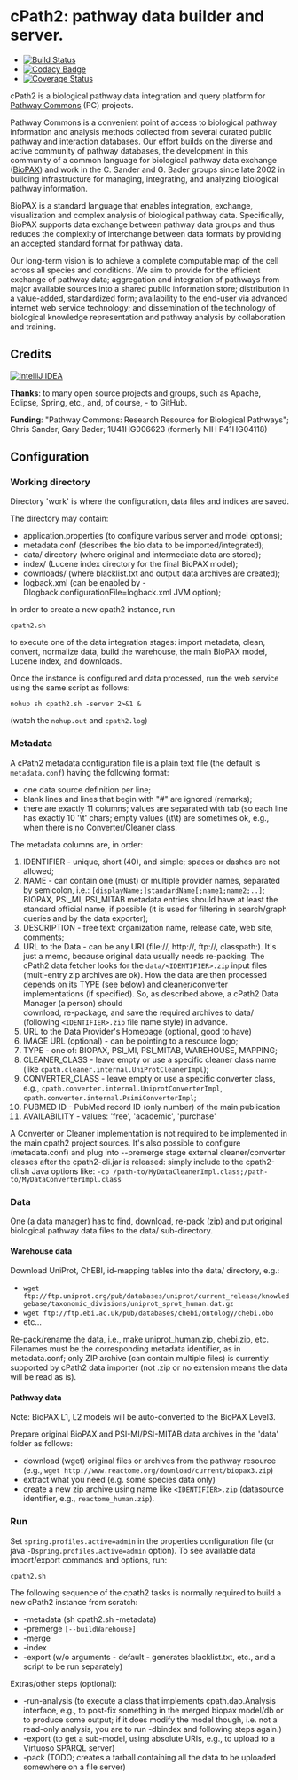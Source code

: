 # cPath2: pathway data builder and server.

 - [![Build Status](https://travis-ci.org/PathwayCommons/cpath2.svg?branch=master)](https://travis-ci.org/PathwayCommons/cpath2) 
 - [![Codacy Badge](https://api.codacy.com/project/badge/Grade/c9722bf60f714e87a7137ff2f2586926)](https://www.codacy.com/app/IgorRodchenkov/cpath2?utm_source=github.com&amp;utm_medium=referral&amp;utm_content=PathwayCommons/cpath2&amp;utm_campaign=Badge_Grade)
 - [![Coverage Status](https://coveralls.io/repos/github/PathwayCommons/cpath2/badge.svg?branch=master)](https://coveralls.io/github/PathwayCommons/cpath2?branch=master) 

cPath2 is a biological pathway data integration and query platform 
for [Pathway Commons](http://www.pathwaycommons.org) (PC) projects.

Pathway Commons is a convenient point of access to biological pathway 
information and analysis methods collected from several curated public 
pathway and interaction databases. Our effort builds on the diverse and 
active community of pathway databases, the development in this community 
of a common language for biological pathway data exchange 
([BioPAX](http://www.biopax.org)) and work in the C. Sander and G. Bader 
groups since late 2002 in building infrastructure for managing, integrating, 
and analyzing biological pathway information. 
 
BioPAX is a standard language that enables integration, exchange, 
visualization and complex analysis of biological pathway data. Specifically, 
BioPAX supports data exchange between pathway data groups and thus reduces 
the complexity of interchange between data formats by providing an accepted 
standard format for pathway data.

Our long-term vision is to achieve a complete computable map of the cell across all species and 
conditions. We aim to provide for the efficient exchange of pathway data; aggregation and 
integration of pathways from major available sources into a shared public information store;
distribution in a value-added, standardized form; availability to the end-user via advanced 
internet web service technology; and dissemination of the technology of biological knowledge 
representation and pathway analysis by collaboration and training.

  
## Credits ###
[![IntelliJ IDEA](http://imagej.net/_images/thumb/1/1b/Intellij-idea.png/97px-Intellij-idea.png)](http://www.jetbrains.com/idea)

**Thanks**: to many open source projects and groups, such as Apache, Eclipse, Spring, etc., and, of course, - to GitHub.

**Funding**: "Pathway Commons: Research Resource for Biological Pathways"; Chris Sander, Gary Bader; 1U41HG006623 (formerly NIH P41HG04118)

## Configuration

### Working directory

Directory 'work' is where the configuration, data files and indices are saved.  

The directory may contain: 
- application.properties (to configure various server and model options);
- metadata.conf (describes the bio data to be imported/integrated);
- data/ directory (where original and intermediate data are stored);
- index/ (Lucene index directory for the final BioPAX model);
- downloads/ (where blacklist.txt and output data archives are created);
- logback.xml (can be enabled by -Dlogback.configurationFile=logback.xml JVM option);

In order to create a new cpath2 instance, run 

    cpath2.sh


to execute one of the data integration stages: import metadata, 
clean, convert, normalize data, build the warehouse, the main BioPAX model, Lucene index, and downloads.

Once the instance is configured and data processed, run the web service using the same 
script as follows:

    nohup sh cpath2.sh -server 2>&1 &

(watch the `nohup.out` and `cpath2.log`)

### Metadata

A cPath2 metadata configuration file is a plain text file (the default is `metadata.conf`) 
having the following format:
 - one data source definition per line;
 - blank lines and lines that begin with "#" are ignored (remarks);
 - there are exactly 11 columns; values are separated with tab (so each line has exactly 10 '\t' chars; 
   empty values (\t\t) are sometimes ok, e.g., when there is no Converter/Cleaner class.
 
The metadata columns are, in order: 
 1. IDENTIFIER - unique, short (40), and simple; spaces or dashes are not allowed;
 2. NAME - can contain one (must) or multiple provider names, separated 
 by semicolon, i.e.: `[displayName;]standardName[;name1;name2;..]`;
 BIOPAX, PSI_MI, PSI_MITAB metadata entries should have at least the standard 
 official name, if possible (it is used for filtering in search/graph queries and by the data exporter);
 3. DESCRIPTION - free text: organization name, release date, web site, comments;
 4. URL to the Data - can be any URI (file://, http://, ftp://, classpath:). 
 It's just a memo, because original data usually needs re-packing.
 The cPath2 data fetcher looks for the `data/<IDENTIFIER>.zip` 
 input files (multi-entry zip archives are ok). How the data are then processed depends 
 on its TYPE (see below) and cleaner/converter implementations (if specified).
 So, as described above, a cPath2 Data Manager (a person) should  
 download, re-package, and save the required archives to data/
 (following `<IDENTIFIER>.zip` file name style) in advance.
 5. URL to the Data Provider's Homepage (optional, good to have)
 6. IMAGE URL (optional) - can be pointing to a resource logo;
 7. TYPE - one of: BIOPAX, PSI_MI, PSI_MITAB, WAREHOUSE, MAPPING;
 8. CLEANER_CLASS - leave empty or use a specific cleaner class name (like `cpath.cleaner.internal.UniProtCleanerImpl`);
 9. CONVERTER_CLASS - leave empty or use a specific converter class, 
 e.g., `cpath.converter.internal.UniprotConverterImpl`, `cpath.converter.internal.PsimiConverterImpl`;
 10. PUBMED ID - PubMed record ID (only number) of the main publication
 11. AVAILABILITY - values: 'free', 'academic', 'purchase'

A Converter or Cleaner implementation is not required to be implemented in the main cpath2 project sources. 
It's also possible to configure (metadata.conf) and plug into --premerge stage external 
cleaner/converter classes after the cpath2-cli.jar is released:
simply include to the cpath2-cli.sh Java options like:
 `-cp /path-to/MyDataCleanerImpl.class;/path-to/MyDataConverterImpl.class` 

### Data

One (a data manager) has to find, download, re-pack (zip) and put original 
biological pathway data files to the data/ sub-directory.

#### Warehouse data

Download UniProt, ChEBI, id-mapping tables into the data/ directory, e.g.:
 - `wget ftp://ftp.uniprot.org/pub/databases/uniprot/current_release/knowledgebase/taxonomic_divisions/uniprot_sprot_human.dat.gz`
 - `wget ftp://ftp.ebi.ac.uk/pub/databases/chebi/ontology/chebi.obo`
 - etc...

Re-pack/rename the data, i.e., make uniprot_human.zip, chebi.zip, etc.  
Filenames must be the corresponding metadata identifier, as in metadata.conf; 
only ZIP archive (can contain multiple files) is currently supported by cPath2 data importer 
(not .zip or no extension means the data will be read as is).

#### Pathway data 

Note: BioPAX L1, L2 models will be auto-converted to the BioPAX Level3. 

Prepare original BioPAX and PSI-MI/PSI-MITAB data archives in the 'data' folder as follows:
 - download (wget) original files or archives from the pathway resource (e.g., `wget http://www.reactome.org/download/current/biopax3.zip`) 
 - extract what you need (e.g. some species data only)
 - create a new zip archive using name like `<IDENTIFIER>.zip` (datasource identifier, e.g., `reactome_human.zip`).

### Run 

Set `spring.profiles.active=admin` in the properties configuration file (or java `-Dspring.profiles.active=admin` option).
To see available data import/export commands and options, run: 

    cpath2.sh

The following sequence of the cpath2 tasks is normally required to build a new cPath2 instance from scratch: 
 - -metadata (sh cpath2.sh -metadata)
 - -premerge `[--buildWarehouse]`  
 - -merge
 - -index
 - -export (w/o arguments - default - generates blacklist.txt, etc., and a script to be run separately)

Extras/other steps (optional):
 - -run-analysis (to execute a class that implements cpath.dao.Analysis interface, 
  e.g., to post-fix something in the merged biopax model/db or to produce some output; 
  if it does modify the model though, i.e. not a read-only analysis, 
  you are to run -dbindex and following steps again.)
 - -export (to get a sub-model, using absolute URIs, e.g., to upload to a Virtuoso SPARQL server)
 - -pack (TODO; creates a tarball containing all the data to be uploaded somewhere on a file server)
